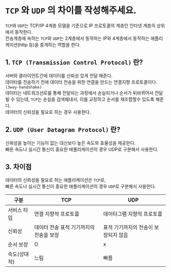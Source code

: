 # `TCP` 와 `UDP` 의 차이를 작성해주세요.
`TCP`와 `UDP`는 TCP/IP 4계층 모델을 기준으로 IP 프로토콜의 계층인 인터넷 계층의 상위에서 동작한다.  
전송계층에 속하는 `TCP`와 `UDP`는 2계층에서 동작하는 IP와 4계층에서 동작하는 애플리케이션(http 등)을 중개하는 역할을 한다.  

## 1. `TCP (Transmission Control Protocol)` 란?
서버와 클라이언트간에 데이터를 신뢰성 있게 전달 해준다.  
데이터를 전송하기 전에 데이터 전송을 위한 연결을 만드는 연결지향 프로토콜이다.`(3way-handshake)`  
데이터는 네트워크선로를 통해 전달되는 과정에서 손실되거나 순서가 뒤바뀌어서 전달될 수 있는데, `TCP`는 손실을 검색해내서, 이를 교정하고 순서를 재조합할수 있도록 해준다.  
데이터의 신뢰성을 필요로 하는 경우 사용한다.  

## 2. `UDP (User Datagram Protocol)` 란?
신뢰성을 높이는 기능이 없는 대신보다 높은 속도와 효율성을 제공한다.  
빠른 속도나 실시간 통신이 중요한 애플리케이션의 경우 UDP로 구분해서 사용한다.  

## 3. 차이점
데이터의 신뢰성을 필요로 하는 애플리케이션은 `TCP`로,  
빠른 속도나 실시간 통신이 중요한 애플리케이션의 경우 `UDP`로 구분해서 사용한다.  

| 구분 | TCP | UDP |
|--------|---------|---------|
| 서비스 타입 | 연결 지향적 프로토콜 | 데이타그램 지향적 프로토콜 |
| 신뢰성 | 데이터 전송 표적 기기까지의 전송을 보장 | 표적 기기까지의 전송이 보장되지 않음 |
| 순서 보장 | O | x |
| 속도(상대적) | 느림 | 빠름 |
